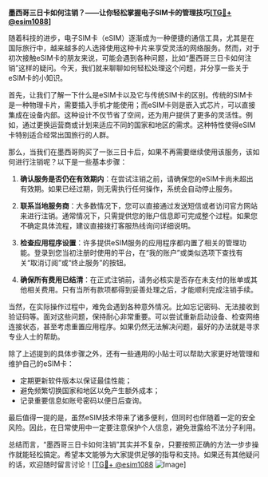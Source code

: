 **墨西哥三日卡如何注销？——让你轻松掌握电子SIM卡的管理技巧[[TG💪+ @esim1088](https://t.me/s/esim1088)]**

随着科技的进步，电子SIM卡（eSIM）逐渐成为一种便捷的通信工具，尤其是在国际旅行中，越来越多的人选择使用这种卡片来享受灵活的网络服务。然而，对于初次接触eSIM卡的朋友来说，可能会遇到各种问题，比如“墨西哥三日卡如何注销”这样的疑问。今天，我们就来聊聊如何轻松处理这个问题，并分享一些关于eSIM卡的小知识。

首先，让我们了解一下什么是eSIM卡以及它与传统SIM卡的区别。传统的SIM卡是一种物理卡片，需要插入手机才能使用；而eSIM卡则是嵌入式芯片，可以直接集成在设备内部。这种设计不仅节省了空间，还为用户提供了更多的灵活性。例如，通过更换运营商或计划来适应不同的国家和地区的需求。这种特性使得eSIM卡特别适合经常出国旅行的人群。

那么，当我们在墨西哥购买了一张三日卡后，如果不再需要继续使用该服务，该如何进行注销呢？以下是一些基本步骤：

1. **确认服务是否仍在有效期内**：在尝试注销之前，请确保您的eSIM卡尚未超出有效期。如果已经过期，则无需执行任何操作，系统会自动停止服务。

2. **联系当地服务商**：大多数情况下，您可以直接通过发送短信或者访问官方网站来进行注销。通常情况下，只需提供您的账户信息即可完成整个过程。如果您不确定具体流程，建议直接拨打客服热线询问详细说明。

3. **检查应用程序设置**：许多提供eSIM服务的应用程序都内置了相关的管理功能。登录到您当初注册时使用的平台，在“我的账户”或类似选项下查找有关“取消订阅”或“终止服务”的按钮。

4. **确保所有费用已结清**：在正式注销前，请务必核实是否存在未支付的账单或其他相关费用。只有当所有款项都得到妥善处理之后，才能顺利完成注销手续。

当然，在实际操作过程中，难免会遇到各种意外情况。比如忘记密码、无法接收到验证码等。面对这些问题，保持耐心非常重要。可以尝试重新启动设备、检查网络连接状态，甚至考虑重置应用程序。如果仍然无法解决问题，最好的办法就是寻求专业人士的帮助。

除了上述提到的具体步骤之外，还有一些通用的小贴士可以帮助大家更好地管理和维护自己的eSIM卡：

- 定期更新软件版本以保证最佳性能；
- 避免频繁切换国家和地区以免产生额外成本；
- 记录重要信息如账号密码以便日后查询。

最后值得一提的是，虽然eSIM技术带来了诸多便利，但同时也伴随着一定的安全风险。因此，在日常使用中一定要注意保护个人信息，避免泄露给不法分子利用。

总结而言，“墨西哥三日卡如何注销”其实并不复杂，只要按照正确的方法一步步操作就能轻松搞定。希望本文能够为大家提供足够的指导和支持。如果还有其他疑问的话，欢迎随时留言讨论！[[TG💪+ @esim1088](https://t.me/s/esim1088) ![Image](https://i.postimg.cc/4NQfJmqS/Snipaste-2025-05-13-00-14-12.png)]